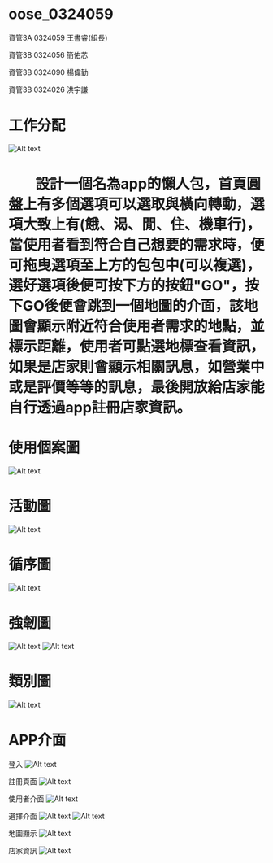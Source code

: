 # oose_0324059
資管3A 0324059 王書睿(組長)

資管3B 0324056 簡佑芯

資管3B 0324090 楊偉勤

資管3B 0324026 洪宇謙
# 工作分配
![Alt text](http://i.imgur.com/ie4eR1m.jpg)

#          設計一個名為app的懶人包，首頁圓盤上有多個選項可以選取與橫向轉動，選項大致上有(餓、渴、閒、住、機車行)，當使用者看到符合自己想要的需求時，便可拖曳選項至上方的包包中(可以複選)，選好選項後便可按下方的按鈕"GO"，按下GO後便會跳到一個地圖的介面，該地圖會顯示附近符合使用者需求的地點，並標示距離，使用者可點選地標查看資訊，如果是店家則會顯示相關訊息，如營業中或是評價等等的訊息，最後開放給店家能自行透過app註冊店家資訊。

# 使用個案圖
![Alt text](http://imgur.com/WkPLOS2.jpg)

# 活動圖
![Alt text](http://i.imgur.com/ROahpWC.png)

# 循序圖
![Alt text](http://i.imgur.com/Pfp4XRq.jpg)

# 強韌圖
![Alt text](http://i.imgur.com/zn48WRF.png)
![Alt text](http://i.imgur.com/g2k68In.png)

# 類別圖
![Alt text](http://i.imgur.com/ZYoLPtH.jpg)

# APP介面

登入
![Alt text](http://i.imgur.com/0JJX25v.jpg)

註冊頁面
![Alt text](http://i.imgur.com/VcEhxfK.jpg)

使用者介面
![Alt text](http://i.imgur.com/978iiaq.jpg)

選擇介面
![Alt text](http://i.imgur.com/k2gD7Nw.jpg)
![Alt text](http://i.imgur.com/c8uzq6n.jpg)

地圖顯示
![Alt text](http://i.imgur.com/jUa1j8S.jpg)

店家資訊
![Alt text](http://i.imgur.com/8FW6Acy.jpg)
